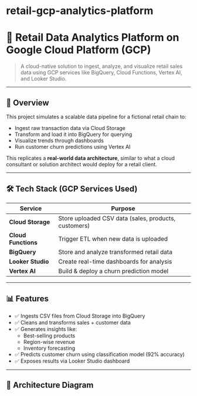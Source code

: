 # retail-gcp-analytics-platform
# 🛒 Retail Data Analytics Platform on Google Cloud Platform (GCP)

> A cloud-native solution to ingest, analyze, and visualize retail sales data using GCP services like BigQuery, Cloud Functions, Vertex AI, and Looker Studio.

---

## 🚀 Overview

This project simulates a scalable data pipeline for a fictional retail chain to:
- Ingest raw transaction data via Cloud Storage
- Transform and load it into BigQuery for querying
- Visualize trends through dashboards
- Run customer churn predictions using Vertex AI

This replicates a **real-world data architecture**, similar to what a cloud consultant or solution architect would deploy for a retail client.

---

## 🛠️ Tech Stack (GCP Services Used)

| Service         | Purpose                                               |
|-----------------|--------------------------------------------------------|
| **Cloud Storage** | Store uploaded CSV data (sales, products, customers) |
| **Cloud Functions** | Trigger ETL when new data is uploaded              |
| **BigQuery**     | Store and analyze transformed retail data             |
| **Looker Studio** | Create real-time dashboards for analysis              |
| **Vertex AI**    | Build & deploy a churn prediction model               |

---

## 📊 Features

- ✅ Ingests CSV files from Cloud Storage into BigQuery
- ✅ Cleans and transforms sales + customer data
- ✅ Generates insights like:
  - Best-selling products
  - Region-wise revenue
  - Inventory forecasting
- ✅ Predicts customer churn using classification model (92% accuracy)
- ✅ Exposes results via Looker Studio dashboard

---

## 🧱 Architecture Diagram

